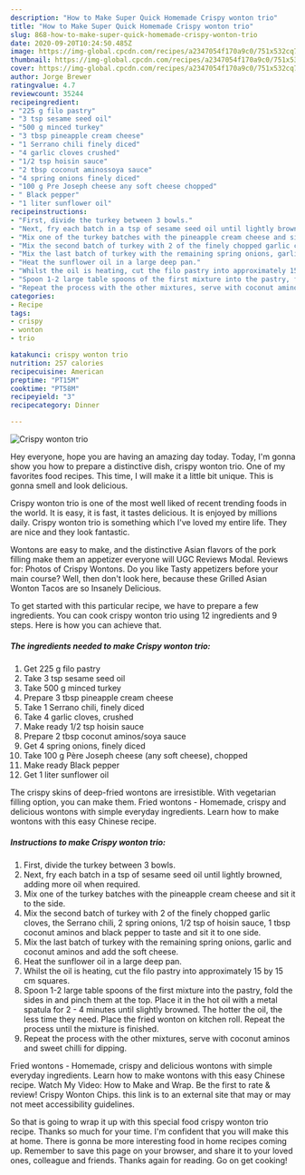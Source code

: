 ```yaml
---
description: "How to Make Super Quick Homemade Crispy wonton trio"
title: "How to Make Super Quick Homemade Crispy wonton trio"
slug: 868-how-to-make-super-quick-homemade-crispy-wonton-trio
date: 2020-09-20T10:24:50.485Z
image: https://img-global.cpcdn.com/recipes/a2347054f170a9c0/751x532cq70/crispy-wonton-trio-recipe-main-photo.jpg
thumbnail: https://img-global.cpcdn.com/recipes/a2347054f170a9c0/751x532cq70/crispy-wonton-trio-recipe-main-photo.jpg
cover: https://img-global.cpcdn.com/recipes/a2347054f170a9c0/751x532cq70/crispy-wonton-trio-recipe-main-photo.jpg
author: Jorge Brewer
ratingvalue: 4.7
reviewcount: 35244
recipeingredient:
- "225 g filo pastry"
- "3 tsp sesame seed oil"
- "500 g minced turkey"
- "3 tbsp pineapple cream cheese"
- "1 Serrano chili finely diced"
- "4 garlic cloves crushed"
- "1/2 tsp hoisin sauce"
- "2 tbsp coconut aminossoya sauce"
- "4 spring onions finely diced"
- "100 g Pre Joseph cheese any soft cheese chopped"
- " Black pepper"
- "1 liter sunflower oil"
recipeinstructions:
- "First, divide the turkey between 3 bowls."
- "Next, fry each batch in a tsp of sesame seed oil until lightly browned, adding more oil when required."
- "Mix one of the turkey batches with the pineapple cream cheese and sit it to the side."
- "Mix the second batch of turkey with 2 of the finely chopped garlic cloves, the Serrano chili, 2 spring onions, 1/2 tsp of hoisin sauce, 1 tbsp coconut aminos and black pepper to taste and sit it to one side."
- "Mix the last batch of turkey with the remaining spring onions, garlic and coconut aminos and add the soft cheese."
- "Heat the sunflower oil in a large deep pan."
- "Whilst the oil is heating, cut the filo pastry into approximately 15 by 15 cm squares."
- "Spoon 1-2 large table spoons of the first mixture into the pastry, fold the sides in and pinch them at the top. Place it in the hot oil with a metal spatula for 2 - 4 minutes until slightly browned. The hotter the oil, the less time they need. Place the fried wonton on kitchen roll. Repeat the process until the mixture is finished."
- "Repeat the process with the other mixtures, serve with coconut aminos and sweet chilli for dipping."
categories:
- Recipe
tags:
- crispy
- wonton
- trio

katakunci: crispy wonton trio 
nutrition: 257 calories
recipecuisine: American
preptime: "PT15M"
cooktime: "PT58M"
recipeyield: "3"
recipecategory: Dinner

---
```



![Crispy wonton trio](https://img-global.cpcdn.com/recipes/a2347054f170a9c0/751x532cq70/crispy-wonton-trio-recipe-main-photo.jpg)

Hey everyone, hope you are having an amazing day today. Today, I'm gonna show you how to prepare a distinctive dish, crispy wonton trio. One of my favorites food recipes. This time, I will make it a little bit unique. This is gonna smell and look delicious.

Crispy wonton trio is one of the most well liked of recent trending foods in the world. It is easy, it is fast, it tastes delicious. It is enjoyed by millions daily. Crispy wonton trio is something which I've loved my entire life. They are nice and they look fantastic.

Wontons are easy to make, and the distinctive Asian flavors of the pork filling make them an appetizer everyone will UGC Reviews Modal. Reviews for: Photos of Crispy Wontons. Do you like Tasty appetizers before your main course? Well, then don&#39;t look here, because these Grilled Asian Wonton Tacos are so Insanely Delicious.


To get started with this particular recipe, we have to prepare a few ingredients. You can cook crispy wonton trio using 12 ingredients and 9 steps. Here is how you can achieve that.

<!--inarticleads1-->

##### The ingredients needed to make Crispy wonton trio:

1. Get 225 g filo pastry
1. Take 3 tsp sesame seed oil
1. Take 500 g minced turkey
1. Prepare 3 tbsp pineapple cream cheese
1. Take 1 Serrano chili, finely diced
1. Take 4 garlic cloves, crushed
1. Make ready 1/2 tsp hoisin sauce
1. Prepare 2 tbsp coconut aminos/soya sauce
1. Get 4 spring onions, finely diced
1. Take 100 g Père Joseph cheese (any soft cheese), chopped
1. Make ready  Black pepper
1. Get 1 liter sunflower oil


The crispy skins of deep-fried wontons are irresistible. With vegetarian filling option, you can make them. Fried wontons - Homemade, crispy and delicious wontons with simple everyday ingredients. Learn how to make wontons with this easy Chinese recipe. 

<!--inarticleads2-->

##### Instructions to make Crispy wonton trio:

1. First, divide the turkey between 3 bowls.
1. Next, fry each batch in a tsp of sesame seed oil until lightly browned, adding more oil when required.
1. Mix one of the turkey batches with the pineapple cream cheese and sit it to the side.
1. Mix the second batch of turkey with 2 of the finely chopped garlic cloves, the Serrano chili, 2 spring onions, 1/2 tsp of hoisin sauce, 1 tbsp coconut aminos and black pepper to taste and sit it to one side.
1. Mix the last batch of turkey with the remaining spring onions, garlic and coconut aminos and add the soft cheese.
1. Heat the sunflower oil in a large deep pan.
1. Whilst the oil is heating, cut the filo pastry into approximately 15 by 15 cm squares.
1. Spoon 1-2 large table spoons of the first mixture into the pastry, fold the sides in and pinch them at the top. Place it in the hot oil with a metal spatula for 2 - 4 minutes until slightly browned. The hotter the oil, the less time they need. Place the fried wonton on kitchen roll. Repeat the process until the mixture is finished.
1. Repeat the process with the other mixtures, serve with coconut aminos and sweet chilli for dipping.


Fried wontons - Homemade, crispy and delicious wontons with simple everyday ingredients. Learn how to make wontons with this easy Chinese recipe. Watch My Video: How to Make and Wrap. Be the first to rate &amp; review! Crispy Wonton Chips. this link is to an external site that may or may not meet accessibility guidelines. 

So that is going to wrap it up with this special food crispy wonton trio recipe. Thanks so much for your time. I'm confident that you will make this at home. There is gonna be more interesting food in home recipes coming up. Remember to save this page on your browser, and share it to your loved ones, colleague and friends. Thanks again for reading. Go on get cooking!
